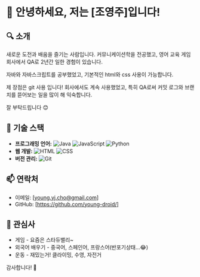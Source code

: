 # 👋 안녕하세요, 저는 [조영주]입니다!

## 🔍 소개
새로운 도전과 배움을 즐기는 사람입니다. 
커뮤니케이션학을 전공했고, 
영어 교육 게임회사에서 QA로 2년간 일한 경험이 있습니다. 

자바와 자바스크립트를 공부했었고, 기본적인 html와 css 사용이 가능합니다. 

제 장점은 git 사용 입니다! 
회사에서도 계속 사용했었고, 특히 QA로써 커밋 로그와 브랜치를 뜯어보는 일을 많이 해 익숙합니다. 

잘 부탁드립니다 😊

## 🚀 기술 스택
- **프로그래밍 언어:** ![Java](https://img.shields.io/badge/Java-007396?style=flat-square&logo=java&logoColor=white) ![JavaScript](https://img.shields.io/badge/JavaScript-F7DF1E?style=flat-square&logo=javascript&logoColor=black) ![Python](https://img.shields.io/badge/Python-3776AB?style=flat-square&logo=python&logoColor=white)
- **웹 개발:** ![HTML](https://img.shields.io/badge/HTML5-E34F26?style=flat-square&logo=html5&logoColor=white) ![CSS](https://img.shields.io/badge/CSS3-1572B6?style=flat-square&logo=css3&logoColor=white)
- **버전 관리:** ![Git](https://img.shields.io/badge/Git-F05032?style=flat-square&logo=git&logoColor=white)

## 📫 연락처
- 이메일: [young.yj.cho@gmail.com]
- GitHub: [https://github.com/young-droid/]

## 🌟 관심사
- 게임 - 요즘은 스타듀밸리~ 
- 외국어 배우기 - 중국어, 스페인어, 프랑스어(반포기상태...😂)
- 운동 - 재밌는거! 클라이밍, 수영, 자전거

감사합니다! 🙌

